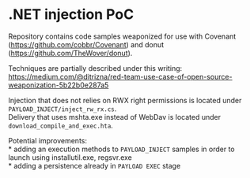 # .NET injection PoC 

Repository contains code samples weaponized for use with Covenant (https://github.com/cobbr/Covenant) and donut (https://github.com/TheWover/donut).

Techniques are partially described under this writing:
https://medium.com/@ditrizna/red-team-use-case-of-open-source-weaponization-5b22b0e287a5

Injection that does not relies on RWX right permissions is located under `PAYLOAD_INJECT/inject_rw_rx.cs`.  
Delivery that uses mshta.exe instead of WebDav is located under `download_compile_and_exec.hta`.

Potential improvements:  
	* adding an execution methods to `PAYLOAD_INJECT` samples in order to launch using installutil.exe, regsvr.exe  
	* adding a persistence already in `PAYLOAD EXEC` stage
